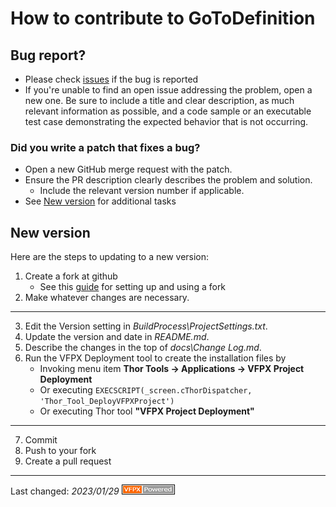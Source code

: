# How to contribute to GoToDefinition

## Bug report?
- Please check [issues](https://github.com/VFPX/ObjectExplorer/issues) if the bug is reported
- If you're unable to find an open issue addressing the problem, open a new one. Be sure to include a title and clear description, as much relevant information as possible, and a code sample or an executable test case demonstrating the expected behavior that is not occurring.

### Did you write a patch that fixes a bug?
- Open a new GitHub merge request with the patch.
- Ensure the PR description clearly describes the problem and solution.
  - Include the relevant version number if applicable.
- See [New version](#new-version) for additional tasks

## New version
Here are the steps to updating to a new version:

1. Create a fork at github
   - See this [guide](https://www.dataschool.io/how-to-contribute-on-github/) for setting up and using a fork
2. Make whatever changes are necessary.
---
3. Edit the Version setting in _BuildProcess\ProjectSettings.txt_.
4. Update the version and date in _README.md_.
5. Describe the changes in the top of _docs\Change Log.md_.
6. Run the VFPX Deployment tool to create the installation files by
    -   Invoking menu item  **Thor Tools -> Applications -> VFPX Project Deployment**  
    -   Or executing ```EXECSCRIPT(_screen.cThorDispatcher, 'Thor_Tool_DeployVFPXProject')``` 
    -   Or executing Thor tool **"VFPX Project Deployment"**
---
7. Commit
9. Push to your fork
10. Create a pull request

---
Last changed: _2023/01/29_ ![Picture](../documents/Images/vfpxpoweredby_alternative.gif)
